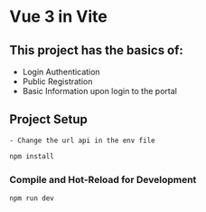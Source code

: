 # Vue 3 in Vite

## This project has the basics of:
- Login Authentication
- Public Registration
- Basic Information upon login to the portal
    
## Project Setup
    - Change the url api in the env file

```sh
npm install
```

### Compile and Hot-Reload for Development

```sh
npm run dev

